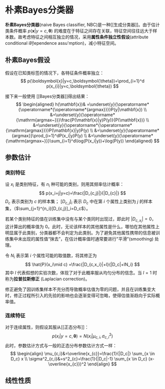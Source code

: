 # 朴素Bayes分类器

**朴素Bayes分类器**(naive Bayes classifier, NBC)是一种[[生成分类器]]。由于估计类条件概率 $p(\boldsymbol{x}|y=c,\boldsymbol{\theta})$ 的难度在于特征之间存在关联，特征空间往往远大于样本数。故考虑特征之间相互独立的情况，采用**属性条件独立性假设**(attribute conditional i时ependence assu'mption)，减小特征空间。

## 朴素Bayes假设

假设在已知类标签的情况下，各特征条件概率独立：
$$ p(\boldsymbol{x}|y=c,\boldsymbol{\theta})=\prod_{i=1}^d p(x_{i}|y=c,\boldsymbol{\theta}) $$

接下来一般使用 [[Bayes分类器]]得出结果：
$$ 
\begin{aligned}
h(\mathbf{x})& =\underset{y}{\operatorname*{\operatorname*{\operatorname*{argmax}}}}P(y|\mathbf{x})  \\
&=\underset{y}{\operatorname*{\mathrm{argmax~}}}\frac{P(\mathbf{x}|y)P(y)}{P(\mathbf{x})} \\
&=\underset{y}{\operatorname*{\operatorname*{\mathrm{argmax}}}}P(\mathbf{x}|y)P(y) \\
&=\underset{y}{\operatorname*{argmax}}\prod_{i=1}^dP(x_i|y)P(y) \\
&=\underset{y}{\operatorname*{\mathrm{argmax~}}}\sum_{i=1}^d\log(P(x_i|y))+\log(P(y))
\end{aligned} 
$$

## 参数估计

### 类别特征

设 $x_i$ 是类别特征，有 $n_i$ 种可能的类别，则用其频率估计概率：
$$ p(x_i=j|y=c)=\frac{|D_{c,j}|}{|D_{c}|} $$
$D_c$ 表示类别为 $c$ 的样本集； $[D_{c,j}]_i$ 表示 $D_c$ 中在第 $i$ 个属性上类别为 $j$ 的样本集，（$\sum_{j=1}^{n_i}[D_{c,j}]_i=D_c$）。

若某个类别特征的值在训练集中没有与某个类同时出现过，即此时 $|D_{c,x_i}|=0$，这计算出的概率值为 $0$。此时，无论该样本的其他属性是什么，哪怕在其他属性上明显属于此类别，分类器都不会判定为此类别。为了避免其他属性携带的信息被训练集中未出现的属性值“抹去”，在估计概率值时通常要进行"平滑"(smoothing) 处理。

令 $N_{i}$ 表示第 $i$ 个属性可能的取值数，将其修正为
$$ \hat{P}(x_i\mid c) =\frac{|D_{c,x_i}|+l}{|D_c|+lN_i}  $$
其中 $l$ 代表假想的实验次数，体现了对于此概率服从均匀分布的信念。当 $l=1$ 时称为**拉普拉斯修正** (Laplacian correction)。

修正避免了因训练集样本不充分而导致概率估值为零的问题，并且在训练集变大时，修正过程所引入的先验的影响也会逐渐变得可忽略，使得估值渐趋向于实际概率值。

### 连续特征

对于连续属性，则假设其服从[[正态分布]]：
$$ p(x_{i}|y=c,\boldsymbol{\theta})=N(x_{i}|\mu_{c,i},\sigma^2_{c,i})$$
此时，参数估计方式与一般的正态分布参数估计方式一样：
$$ \begin{align}
\mu_{c,i}&=\overline{x_{c}}=\frac{1}{|D_c|} \sum_{x \in D_c} x \\
\sigma^2_{c,i}&=s^2_{c}=\frac{1}{|D_c|-1} \sum_{x \in D_c} (x-\overline{x_{c}})^2
\end{align} $$

## 线性性质

